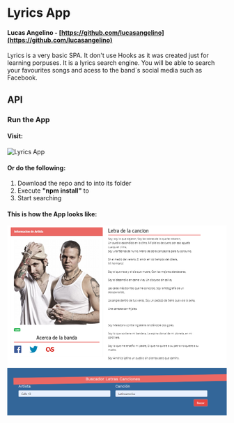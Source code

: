 # Lyrics App
#### Lucas Angelino - [https://github.com/lucasangelino](https://github.com/lucasangelino)

Lyrics is a very basic SPA. It don't use Hooks as it was created just for learning porpuses. It is a lyrics search engine. You will be able to search your favourites songs and acess to the band´s social media such as Facebook.


## API


### **Run the App**

#### Visit: 
![Lyrics App](https://jovial-shaw-a10135.netlify.com/)

#### Or do the following: 
1. Download the repo and to into its folder
2. Execute **"npm install"** to
3. Start searching

#### This is how the App looks like:
![](readme-img/main.PNG)
![](readme-img/search-bar.PNG)
